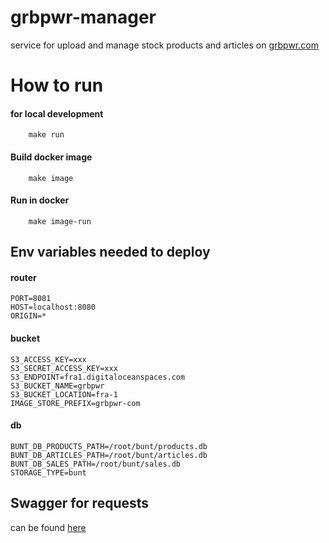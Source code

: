 # grbpwr-manager

service for upload and manage stock products and articles on [grbpwr.com](https://grbpwr.com)

# How to run

#### for local development

```shell script
    make run
```

#### Build docker image

```shell script
    make image
```

#### Run in docker

```shell script
    make image-run
```

## Env variables needed to deploy

#### router

```
PORT=8081
HOST=localhost:8080
ORIGIN=*
```

#### bucket

```
S3_ACCESS_KEY=xxx
S3_SECRET_ACCESS_KEY=xxx
S3_ENDPOINT=fra1.digitaloceanspaces.com
S3_BUCKET_NAME=grbpwr
S3_BUCKET_LOCATION=fra-1
IMAGE_STORE_PREFIX=grbpwr-com
```

#### db

```
BUNT_DB_PRODUCTS_PATH=/root/bunt/products.db
BUNT_DB_ARTICLES_PATH=/root/bunt/articles.db
BUNT_DB_SALES_PATH=/root/bunt/sales.db
STORAGE_TYPE=bunt
```

## Swagger for requests

can be found [here](https://github.com/jekabolt/grbpwr-manager/tree/master/doc)

